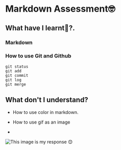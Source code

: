 # **Markdown Assessment🤓**


## **What have I learnt🙂?**. 

### **Markdown**


### **How to use Git and Github**


```
git status
git add
git commit
git log
git merge
```
## **What don't I understand?**

- How to use color in markdown.

- How to use gif as an image

-



![This image is my response :blush:](https://myoctocat.com/assets/images/base-octocat.svg)


